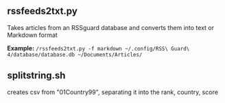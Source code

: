 

## rssfeeds2txt.py
Takes articles from an RSSguard database and converts them into text or Markdown format

**Example:**
`/rssfeeds2txt.py -f markdown ~/.config/RSS\ Guard\ 4/database/database.db ~/Documents/Articles/`



## splitstring.sh

creates csv from "01Country99", separating it into the rank, country, score



